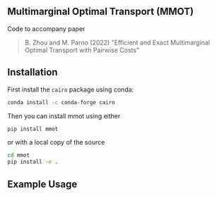 ## Multimarginal Optimal Transport (MMOT)

Code to accompany paper 

> B. Zhou and M. Parno (2022) "Efficient and Exact Multimarginal Optimal Transport with Pairwise Costs"

## Installation 
First install the `cairo` package using conda:
```bash 
conda install -c conda-forge cairo
```

Then you can install mmot using either 
```bash 
pip install mmot
```
or with a local copy of the source
```bash
cd mmot
pip install -e .
```

## Example Usage

